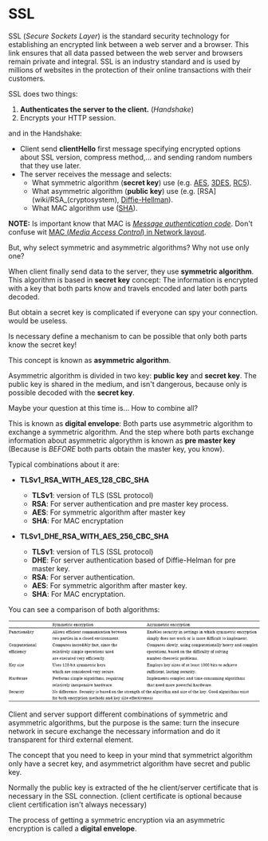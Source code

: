# SSL

SSL (*Secure Sockets Layer*) is the standard security technology for establishing an encrypted link between a web server and a browser. This link ensures that all data passed between the web server and browsers remain private and integral. SSL is an industry standard and is used by millions of websites in the protection of their online transactions with their customers.

SSL does two things:

1. **Authenticates the server to the client.** (*Handshake*)
2. Encrypts your HTTP session.

and in the Handshake:

* Client send **clientHello** first message specifying encrypted options about SSL version, compress method,... and sending random numbers that they use later.
* The server receives the message and selects:
  * What symmetric algorithm (**secret key**) use (e.g. [AES](https://en.wikipedia.org/wiki/Advanced_Encryption_Standard), [3DES](https://en.wikipedia.org/wiki/Triple_DES), [RC5](https://en.wikipedia.org/wiki/RC5)).
  * What asymmetric algorithm (**public key**) use (e.g. [RSA](wiki/RSA_(cryptosystem), [Diffie-Hellman](https://en.wikipedia.org/wiki/Diffie%E2%80%93Hellman_key_exchange)).
  * What MAC algorithm use ([SHA](https://en.wikipedia.org/wiki/Secure_Hash_Algorithm)).

**NOTE:** Is important know that MAC is [*Message authentication code*](https://en.wikipedia.org/wiki/Message_authentication_code). Don't confuse wit [MAC (*Media Access Control*) in Network layout](https://en.wikipedia.org/wiki/MAC_address).

But, why select symmetric and asymmetric algorithms? Why not use only one?

When client finally send data to the server, they use **symmetric algorithm**. This algorithm is based in **secret key** concept: The information is encrypted with a key that both parts know and travels encoded and later both parts decoded.

But obtain a secret key is complicated if everyone can spy your connection. would be useless.

Is necessary define a mechanism to can be possible that only both parts know the secret key!

This concept is known as **asymmetric algorithm**.

Asymmetric algorithm is divided in two key: **public key** and **secret key**. The public key is shared in the medium, and isn't dangerous, because only is possible decoded with the **secret key**.

Maybe your question at this time is... How to combine all?

This is known as **digital envelope**: Both parts use asymmetric algorithm to exchange a symmetric algorithm. And the step where both parts exchange information about asymmetric algorythm is known as **pre master key** (Because is *BEFORE* both parts obtain the master key, you know).

Typical combinations about it are:

* **TLSv1_RSA_WITH_AES_128_CBC_SHA**
  - **TLSv1**: version of TLS (SSL protocol)
  - **RSA**: For server authentication and pre master key process.
  - **AES**: For symmetric algorithm after master key
  - **SHA**: For MAC encryptation

* **TLSv1_DHE_RSA_WITH_AES_256_CBC_SHA**
  - **TLSv1**: version of TLS (SSL protocol)
  - **DHE**: For server authentication based of Diffie-Helman for pre master key.
  - **RSA**: For server authentication.
  - **AES**: For symmetric algorithm after master key.
  - **SHA**: For MAC encryptation.

You can see a comparison of both algorithms:

![](../../assets/ssl-algorithm-diff.png)

Client and server support different combinations of symmetric and asymmetric algorithms, but the purpose is the same: turn the insecure network in secure exchange the necessary information and do it transparent for third external element.

The concept that you need to keep in your mind that symmetrict algorithm only have a secret key, and asymmetrict algorithm have secret and public key.

Normally the public key is extracted of the he client/server certificate that is necessary in the SSL connection. (client certificate is optional because client certification isn't always necessary)

The process of getting a symmetric encryption via an asymmetric encryption is called a **digital envelope**.
